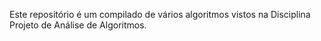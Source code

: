 Este repositório é um compilado de vários algoritmos vistos na Disciplina Projeto de Análise de Algoritmos.
